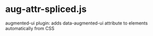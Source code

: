 # aug-attr-spliced.js
augmented-ui plugin: adds data-augmented-ui attribute to elements automatically from CSS
